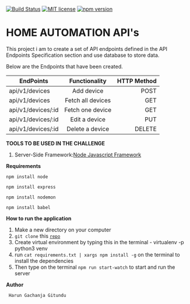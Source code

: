 [![Build Status](https://travis-ci.org/Arrotech/HomeAutomation-Nodejs.svg?branch=develop)](https://travis-ci.org/Arrotech/HomeAutomation-Nodejs) [![MIT license](http://img.shields.io/badge/license-MIT-brightgreen.svg)](http://opensource.org/licenses/MIT) [![npm version](http://img.shields.io/npm/v/REPO.svg?style=flat)](https://npmjs.org/package/REPO "View this project on npm")



# HOME AUTOMATION API's

This project i am to create a set of API endpoints defined in the API Endpoints Specification
section and use database to store data.



Below are the Endpoints that have been created.

| EndPoints       | Functionality  | HTTP Method  |
| ------------- |:-------------:| -----:|
| api/v1/devices | Add device | POST |
| api/v1/devices | Fetch all devices | GET |
| api/v1/devices/:id | Fetch one device | GET |
| api/v1/devices/:id | Edit a device | PUT |
| api/v1/devices/:id | Delete a device | DELETE |


**TOOLS TO BE USED IN THE CHALLENGE**
1. Server-Side Framework:[Node Javascript Framework](https://nodejs.org/en/docs/)


**Requirements**



    npm install node

    npm install express

    npm install nodemon

    npm install babel



**How to run the application**
 1. Make a new directory on your computer
 2. `git clone` this  <code>[repo](https://github.com/Arrotech/HomeAutomation-Nodejs/)</code>
 3. Create virtual environment by typing this in the terminal - virtualenv -p python3 venv
 4. run `cat requirements.txt | xargs npm install -g` on the terminal to install the dependencies
 5. Then type on the terminal ```npm run start-watch``` to start and run the server



**Author**

     Harun Gachanja Gitundu

